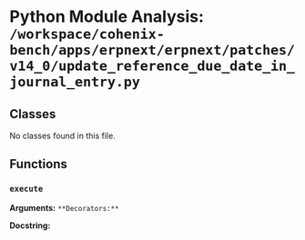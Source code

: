 # Python Module Analysis: `/workspace/cohenix-bench/apps/erpnext/erpnext/patches/v14_0/update_reference_due_date_in_journal_entry.py`

## Classes

No classes found in this file.


## Functions

### `execute`
**Arguments:** ``
**Decorators:** ``

**Docstring:**
```

```


